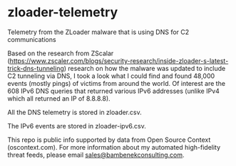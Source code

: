 # zloader-telemetry
Telemetry from the ZLoader malware that is using DNS for C2 communications

Based on the research from ZScalar (https://www.zscaler.com/blogs/security-research/inside-zloader-s-latest-trick-dns-tunneling) research on how the malware was updated to include C2 tunneling via DNS, I took a look what I could find and found 48,000 events (mostly pings) of victims from around the world. Of interest are the 608 IPv6 DNS queries that returned various IPv6 addresses (unlike IPv4 which all returned an IP of 8.8.8.8).

All the DNS telemetry is stored in zloader.csv.

The IPv6 events are stored in zloader-ipv6.csv.

This repo is public info supported by data from Open Source Context (oscontext.com). For more information about my automated high-fidelity threat feeds, please email sales@bambenekconsulting.com.
